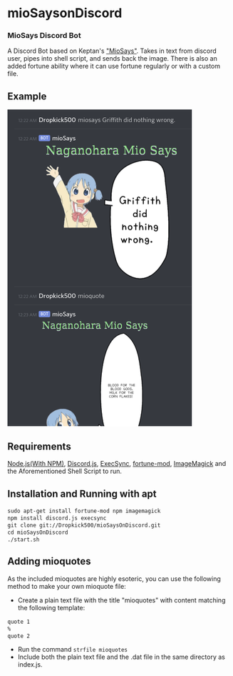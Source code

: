 # mioSaysonDiscord
### MioSays Discord Bot

A Discord Bot based on Keptan's ["MioSays"](https://github.com/keptan/MioSays).
Takes in text from discord user, pipes into shell script, and sends back the image.
There is also an added fortune ability where it can use fortune regularly or with a custom file.

## Example
![Example](https://raw.githubusercontent.com/Dropkick500/mioSaysOnDiscord/main/example.png "")

## Requirements
[Node.js(With NPM)](https://nodejs.org/en/), [Discord.js](https://discord.js.org/), [ExecSync](https://www.npmjs.com/package/execSync/), [fortune-mod](https://github.com/shlomif/fortune-mod), [ImageMagick](https://imagemagick.org/) and the Aforementioned Shell Script to run.

## Installation and Running with apt
```
sudo apt-get install fortune-mod npm imagemagick
npm install discord.js execsync
git clone git://Dropkick500/mioSaysOnDiscord.git
cd mioSaysOnDiscord
./start.sh
```
## Adding mioquotes
As the included mioquotes are highly esoteric, you can use the following method to make your own mioquote file:
* Create a plain text file with the title "mioquotes" with content matching the following template:
```
quote 1
%
quote 2
```
* Run the command ```strfile mioquotes```
* Include both the plain text file and the .dat file in the same directory as index.js.
